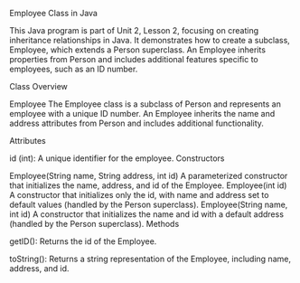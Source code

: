 Employee Class in Java

This Java program is part of Unit 2, Lesson 2, focusing on creating inheritance relationships in Java. It demonstrates how to create a subclass, Employee, which extends a Person superclass. An Employee inherits properties from Person and includes additional features specific to employees, such as an ID number.

Class Overview

Employee The Employee class is a subclass of Person and represents an employee with a unique ID number. An Employee inherits the name and address attributes from Person and includes additional functionality.

Attributes

id (int): A unique identifier for the employee.
Constructors

Employee(String name, String address, int id)
A parameterized constructor that initializes the name, address, and id of the Employee.
Employee(int id)
A constructor that initializes only the id, with name and address set to default values (handled by the Person superclass).
Employee(String name, int id)
A constructor that initializes the name and id with a default address (handled by the Person superclass).
Methods

getID(): Returns the id of the Employee.

toString(): Returns a string representation of the Employee, including name, address, and id.
